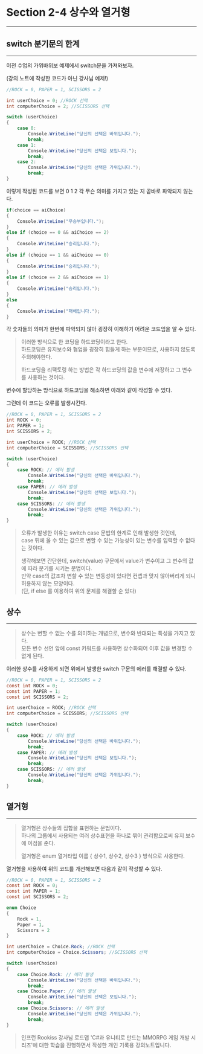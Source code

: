 # Section 2-4 상수와 열거형

---

## **switch 분기문의 한계**

---

이전 수업의 가위바위보 예제에서 switch문을 가져와보자.

(강의 노트에 작성한 코드가 아닌 강사님 예제!)

```C#
//ROCK = 0, PAPER = 1, SCISSORS = 2

int userChoice = 0; //ROCK 선택
int computerChoice = 2; //SCISSORS 선택

switch (userChoice)
{
    case 0:
		Console.WriteLine("당신의 선택은 바위입니다.");
        break;
    case 1:
    	Console.WriteLine("당신의 선택은 보입니다.");
    	break;
    case 2:
    	Console.WriteLine("당신의 선택은 가위입니다.");
        break;
}
```

이렇게 작성된 코드를 보면 0 1 2 각 무슨 의미를 가지고 있는 지 곧바로 파악되지 않는다.

```C#
if(choice == aiChoice)
{
	Console.WriteLine("무승부입니다.");
}
else if (choice == 0 && aiChoice == 2)
{
	Console.WriteLine("승리입니다.");
}
else if (choice == 1 && aiChoice == 0)
{
	Console.WriteLine("승리입니다.");
}
else if (choice == 2 && aiChoice == 1)
{
	Console.WriteLine("승리입니다.");
}
else
{
	Console.WriteLine("패배입니다.");
}
```

각 숫자들의 의미가 한번에 파악되지 않아 굉장히 이해하기 어려운 코드임을 알 수 있다.

> 이러한 방식으로 한 코딩을 하드코딩이라고 한다.   
> 하드코딩은 유지보수와 협업을 굉장히 힘들게 하는 부분이므로, 사용하지 않도록 주의해야한다.  
>   
> 하드코딩을 리팩토링 하는 방법은 각 하드코딩의 값을 변수에 저장하고 그 변수를 사용하는 것이다.

변수에 할당하는 방식으로 하드코딩을 해소하면 아래와 같이 작성할 수 있다.

그런데 이 코드는 오류를 발생시킨다.

```C#
//ROCK = 0, PAPER = 1, SCISSORS = 2
int ROCK = 0;
int PAPER = 1;
int SCISSORS = 2;

int userChoice = ROCK; //ROCK 선택
int computerChoice = SCISSORS; //SCISSORS 선택

switch (userChoice)
{
    case ROCK: // 에러 발생
		Console.WriteLine("당신의 선택은 바위입니다.");
        break;
    case PAPER: // 에러 발생
    	Console.WriteLine("당신의 선택은 보입니다.");
    	break;
    case SCISSORS: // 에러 발생
    	Console.WriteLine("당신의 선택은 가위입니다.");
        break;
}
```

> 오류가 발생한 이유는 switch case 문법의 한계로 인해 발생한 것인데,  
> case 뒤에 올 수 있는 값으로 변할 수 있는 가능성이 있는 변수를 입력할 수 없다는 것이다.  
>   
> 생각해보면 간단한데, switch(value) 구문에서 value가 변수이고 그 변수의 값에 따라 분기를 시키는 문법이다.  
> 만약 case의 값조차 변할 수 있는 변동성이 있다면 컨셉과 맞지 않아버리게 되니 허용하지 않는 모양이다.  
> (단, if else 를 이용하여 위의 문제를 해결할 순 있다)

## **상수**

---

> 상수는 변할 수 없는 수를 의미하는 개념으로, 변수와 반대되는 특성을 가지고 있다.   
> 모든 변수 선언 앞에 const 키워드를 사용하면 상수화되어 이후 값을 변경할 수 없게 된다.

이러한 상수를 사용하게 되면 위에서 발생한 switch 구문의 에러를 해결할 수 있다.

```C#
//ROCK = 0, PAPER = 1, SCISSORS = 2
const int ROCK = 0;
const int PAPER = 1;
const int SCISSORS = 2;

int userChoice = ROCK; //ROCK 선택
int computerChoice = SCISSORS; //SCISSORS 선택

switch (userChoice)
{
    case ROCK: // 에러 발생
		Console.WriteLine("당신의 선택은 바위입니다.");
        break;
    case PAPER: // 에러 발생
    	Console.WriteLine("당신의 선택은 보입니다.");
    	break;
    case SCISSORS: // 에러 발생
    	Console.WriteLine("당신의 선택은 가위입니다.");
        break;
}
```

## **열거형**

---

> 열거형은 상수들의 집합을 표현하는 문법이다.   
> 하나의 그룹에서 사용되는 여러 상수표현을 하나로 묶어 관리함으로써 유지 보수에 이점을 준다.  
>   
> 열거형은 enum 열거타입 이름 { 상수1, 상수2, 상수3 } 방식으로 사용한다.

열거형을 사용하여 위의 코드를 개선해보면 다음과 같이 작성할 수 있다.

```C#
//ROCK = 0, PAPER = 1, SCISSORS = 2
const int ROCK = 0;
const int PAPER = 1;
const int SCISSORS = 2;

enum Choice
{
	Rock = 1,
    Paper = 1,
    Scissors = 2
}

int userChoice = Choice.Rock; //ROCK 선택
int computerChoice = Choice.Scissors; //SCISSORS 선택

switch (userChoice)
{
    case Choice.Rock: // 에러 발생
		Console.WriteLine("당신의 선택은 바위입니다.");
        break;
    case Choice.Paper: // 에러 발생
    	Console.WriteLine("당신의 선택은 보입니다.");
    	break;
    case Choice.Scissors: // 에러 발생
    	Console.WriteLine("당신의 선택은 가위입니다.");
        break;
}
```

> 인프런 Rookiss 강사님 로드맵 'C#과 유니티로 만드는 MMORPG 게임 개발 시리즈'에 대한 학습을 진행하면서 작성한 개인 기록용 강의노트입니다.
